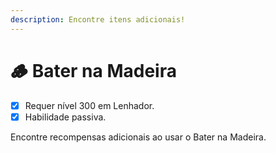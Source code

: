 ```yaml
---
description: Encontre itens adicionais!
---
```


# 🪵 Bater na Madeira

* [x] Requer nível 300 em Lenhador.
* [x] Habilidade passiva.

Encontre recompensas adicionais ao usar o Bater na Madeira.
